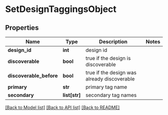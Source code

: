 # SetDesignTaggingsObject

## Properties
Name | Type | Description | Notes
------------ | ------------- | ------------- | -------------
**design_id** | **int** | design id | 
**discoverable** | **bool** | true if the design is discoverable | 
**discoverable_before** | **bool** | true if the design was already discoverable | 
**primary** | **str** | primary tag name | 
**secondary** | **list[str]** | secondary tag names | 

[[Back to Model list]](../README.md#documentation-for-models) [[Back to API list]](../README.md#documentation-for-api-endpoints) [[Back to README]](../README.md)


